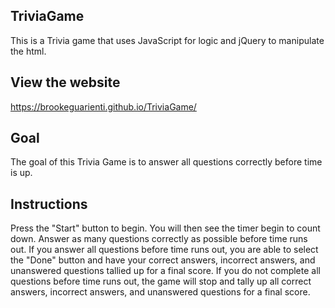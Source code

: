 ## TriviaGame
This is a Trivia game that uses JavaScript for logic and jQuery to manipulate the html.

## View the website
https://brookeguarienti.github.io/TriviaGame/

## Goal
The goal of this Trivia Game is to answer all questions correctly before time is up.

## Instructions
Press the "Start" button to begin.
You will then see the timer begin to count down.
Answer as many questions correctly as possible before time runs out.
If you answer all questions before time runs out, you are able to select the "Done" button and have your correct answers, incorrect answers, and unanswered questions tallied up for a final score.
If you do not complete all questions before time runs out, the game will stop and tally up all correct answers, incorrect answers, and unanswered questions for a final score.
